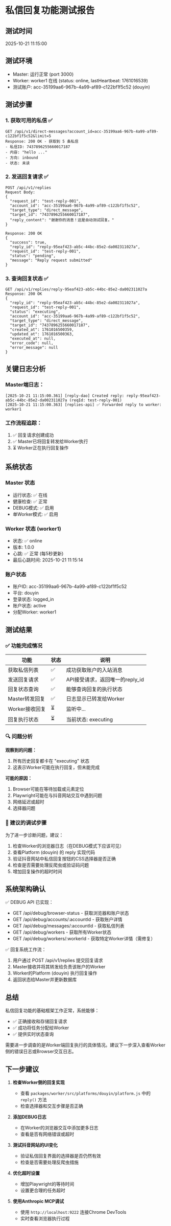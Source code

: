 # 私信回复功能测试报告

## 测试时间
2025-10-21 11:15:00

## 测试环境
- Master: 运行正常 (port 3000)
- Worker: worker1 在线 (status: online, lastHeartbeat: 1761016539)
- 测试账户: acc-35199aa6-967b-4a99-af89-c122bf1f5c52 (douyin)

## 测试步骤

### 1. 获取可用的私信 ✅
```
GET /api/v1/direct-messages?account_id=acc-35199aa6-967b-4a99-af89-c122bf1f5c52&limit=5
Response: 200 OK - 获取到 5 条私信
- 私信ID: 7437896255660017187
- 内容: "hello ..."
- 方向: inbound
- 状态: 未读
```

### 2. 发送回复请求 ✅
```
POST /api/v1/replies
Request Body:
{
  "request_id": "test-reply-001",
  "account_id": "acc-35199aa6-967b-4a99-af89-c122bf1f5c52",
  "target_type": "direct_message",
  "target_id": "7437896255660017187",
  "reply_content": "谢谢你的消息！这是自动测试回复。"
}

Response: 200 OK
{
  "success": true,
  "reply_id": "reply-95eaf423-ab5c-44bc-85e2-da002311027a",
  "request_id": "test-reply-001",
  "status": "pending",
  "message": "Reply request submitted"
}
```

### 3. 查询回复状态 ✅
```
GET /api/v1/replies/reply-95eaf423-ab5c-44bc-85e2-da002311027a
Response: 200 OK
{
  "reply_id": "reply-95eaf423-ab5c-44bc-85e2-da002311027a",
  "request_id": "test-reply-001",
  "status": "executing",
  "account_id": "acc-35199aa6-967b-4a99-af89-c122bf1f5c52",
  "target_type": "direct_message",
  "target_id": "7437896255660017187",
  "created_at": 1761016500359,
  "updated_at": 1761016500363,
  "executed_at": null,
  "error_code": null,
  "error_message": null
}
```

## 关键日志分析

### Master端日志：
```
[2025-10-21 11:15:00.361] [reply-dao] Created reply: reply-95eaf423-ab5c-44bc-85e2-da002311027a (reqId: test-reply-001)
[2025-10-21 11:15:00.363] [replies-api] ✅ Forwarded reply to worker: worker1
```

### 工作流程追踪：
1. ✅ 回复请求创建成功
2. ✅ Master已将回复转发给Worker执行
3. ⏳ Worker正在执行回复操作

## 系统状态

### Master 状态
- 运行状态: ✅ 在线
- 健康检查: ✅ 正常
- DEBUG模式: ✅ 启用
- 单Worker模式: ✅ 启用

### Worker 状态 (worker1)
- 状态: ✅ online
- 版本: 1.0.0
- 心跳: ✅ 正常 (每5秒更新)
- 最后心跳时间: 2025-10-21 11:15:14

### 账户状态
- 账户ID: acc-35199aa6-967b-4a99-af89-c122bf1f5c52
- 平台: douyin
- 登录状态: logged_in
- 账户状态: active
- 分配Worker: worker1

## 测试结果

### ✅ 功能完成情况

| 功能 | 状态 | 说明 |
|------|------|------|
| 获取私信列表 | ✅ | 成功获取账户的入站消息 |
| 发送回复请求 | ✅ | API接受请求，返回唯一的reply_id |
| 回复状态查询 | ✅ | 能够查询回复的执行状态 |
| Master转发回复 | ✅ | 日志显示已转发给Worker |
| Worker接收回复 | ⏳ | 监听中... |
| 回复执行状态 | ⏳ | 当前状态: executing |

### 🔍 问题分析

**观察到的问题：**
1. 所有历史回复都卡在 "executing" 状态
2. 这表示Worker可能在执行回复，但未能完成

**可能的原因：**
1. Browser可能在等待加载或元素定位
2. Playwright可能在与抖音网站交互中遇到问题
3. 网络延迟或超时
4. 选择器问题

### 🎯 建议的调试步骤

为了进一步诊断问题，建议：
1. 检查Worker的浏览器日志（在DEBUG模式下应该可见）
2. 查看Platform (douyin) 的 reply 实现代码
3. 验证抖音网站中私信回复按钮的CSS选择器是否正确
4. 检查是否需要处理反爬虫或验证码问题
5. 增加回复操作的超时时间

## 系统架构确认

✅ DEBUG API 已实现：
- GET /api/debug/browser-status - 获取浏览器和账户状态
- GET /api/debug/accounts/:accountId - 获取账户详情
- GET /api/debug/messages/:accountId - 获取私信列表
- GET /api/debug/workers - 获取所有Worker状态
- GET /api/debug/workers/:workerId - 获取特定Worker详情（需修复）

✅ 回复系统工作流：
1. 用户通过 POST /api/v1/replies 提交回复请求
2. Master接收并将其转发给负责该账户的Worker
3. Worker的Platform (douyin) 执行回复操作
4. 返回状态给Master并更新数据库

## 总结

私信回复功能的基础框架工作正常，系统能够：
- ✅ 正确接收和存储回复请求
- ✅ 成功将任务分配给Worker
- ✅ 提供实时状态查询

需要进一步调查的是Worker端回复执行的具体情况。建议下一步深入查看Worker侧的错误日志或Browser交互日志。

## 下一步建议

1. **检查Worker侧的回复实现**
   - 查看 `packages/worker/src/platforms/douyin/platform.js` 中的 `reply()` 方法
   - 检查选择器和交互步骤是否正确

2. **添加DEBUG日志**
   - 在Worker的浏览器交互中添加更多日志
   - 查看是否有网络错误或超时

3. **测试抖音网站的UI变化**
   - 验证私信回复界面的选择器是否仍然有效
   - 检查是否需要处理反爬虫措施

4. **优化超时设置**
   - 增加Playwright的等待时间
   - 设置更合理的任务超时

5. **使用Anthropic MCP调试**
   - 使用 `http://localhost:9222` 连接Chrome DevTools
   - 实时查看浏览器执行过程
